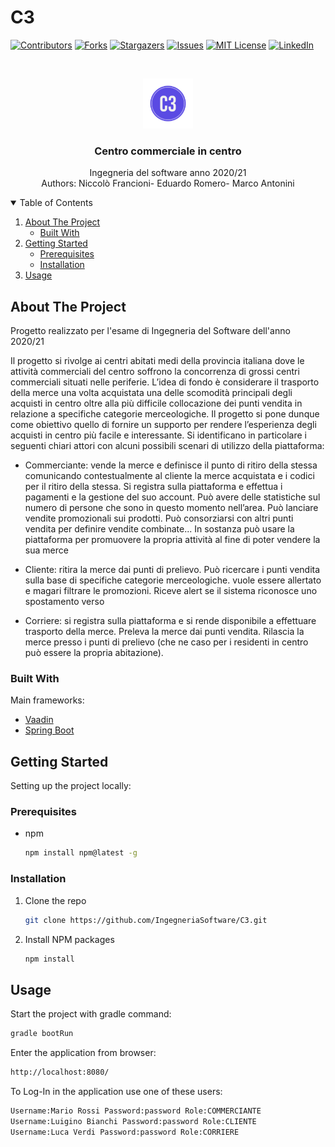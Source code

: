 # C3




[![Contributors][contributors-shield]][contributors-url]
[![Forks][forks-shield]][forks-url]
[![Stargazers][stars-shield]][stars-url]
[![Issues][issues-shield]][issues-url]
[![MIT License][license-shield]][license-url]
[![LinkedIn][linkedin-shield]][linkedin-url]



<!-- PROJECT LOGO -->
<br />
<p align="center">
  <a href="https://github.com/IngegneriaSoftware/C3">
    <img src="src/main/resources/META-INF/resources/images/C3-logo.png" alt="Logo" width="80" height="80">
  </a>

  <h3 align="center">Centro commerciale in centro</h3>

  <p align="center">
    Ingegneria del software anno 2020/21
    <br />
   Authors: Niccolò Francioni- Eduardo Romero- Marco Antonini
  </p>
</p>



<!-- TABLE OF CONTENTS -->
<details open="open">
  <summary>Table of Contents</summary>
  <ol>
    <li>
      <a href="#about-the-project">About The Project</a>
      <ul>
        <li><a href="#built-with">Built With</a></li>
      </ul>
    </li>
    <li>
      <a href="#getting-started">Getting Started</a>
      <ul>
        <li><a href="#prerequisites">Prerequisites</a></li>
        <li><a href="#installation">Installation</a></li>
      </ul>
    </li>
    <li><a href="#usage">Usage</a></li>
  </ol>
</details>



<!-- ABOUT THE PROJECT -->
## About The Project

<!--[![Product Name Screen Shot][product-screenshot]](https://example.com)-->

Progetto realizzato per l'esame di Ingegneria del Software dell'anno 2020/21

Il progetto si rivolge ai centri abitati medi della provincia italiana dove le attività commerciali del centro soffrono la concorrenza di grossi centri commerciali situati nelle periferie.
L’idea di fondo è considerare il trasporto della merce una volta acquistata una delle scomodità principali degli acquisti in centro oltre alla più difficile collocazione dei punti vendita in relazione a specifiche categorie merceologiche.
Il progetto si pone dunque come obiettivo quello di fornire un supporto per rendere l’esperienza degli acquisti in centro più facile e interessante.
Si identificano in particolare i seguenti chiari attori con alcuni possibili scenari di utilizzo della piattaforma:

* Commerciante: vende la merce e definisce il punto di ritiro della stessa comunicando contestualmente al cliente la merce acquistata e i codici per il ritiro della stessa. Si registra sulla piattaforma e effettua i pagamenti e la gestione del suo account. Può avere delle statistiche sul numero di persone che sono in questo momento nell’area. Può lanciare vendite promozionali sui prodotti. Può consorziarsi con altri punti vendita per definire vendite combinate...
In sostanza può usare la piattaforma per promuovere la propria attività al fine di poter vendere la sua merce

* Cliente: ritira la merce dai punti di prelievo. Può ricercare i punti vendita sulla base di specifiche categorie merceologiche. vuole essere allertato e magari filtrare le promozioni. Riceve alert se il sistema riconosce uno spostamento verso

* Corriere: si registra sulla piattaforma e si rende disponibile a effettuare trasporto della merce. Preleva la merce dai punti vendita. Rilascia la merce presso i punti di prelievo (che ne caso per i residenti in centro può essere la propria abitazione).



### Built With

Main frameworks:
* [Vaadin](https://vaadin.com)
* [Spring Boot](https://spring.io/projects/spring-boot)




<!-- GETTING STARTED -->
## Getting Started

Setting up the project locally:

### Prerequisites

* npm
  ```sh
  npm install npm@latest -g
  ```

### Installation

1. Clone the repo
   ```sh
   git clone https://github.com/IngegneriaSoftware/C3.git
   ```
3. Install NPM packages
   ```sh
   npm install
   ```




<!-- USAGE EXAMPLES -->
## Usage

Start the project with gradle command:
   ```sh
   gradle bootRun
   ```
Enter the application from browser:
   ```sh
   http://localhost:8080/
   ```
To Log-In in the application use one of these users:
   ```sh
   Username:Mario Rossi Password:password Role:COMMERCIANTE
   Username:Luigino Bianchi Password:password Role:CLIENTE
   Username:Luca Verdi Password:password Role:CORRIERE
   ```






<!-- MARKDOWN LINKS & IMAGES -->
<!-- https://www.markdownguide.org/basic-syntax/#reference-style-links -->
[contributors-shield]: https://img.shields.io/github/contributors/othneildrew/Best-README-Template.svg?style=for-the-badge
[contributors-url]: https://github.com/othneildrew/Best-README-Template/graphs/contributors
[forks-shield]: https://img.shields.io/github/forks/othneildrew/Best-README-Template.svg?style=for-the-badge
[forks-url]: https://github.com/othneildrew/Best-README-Template/network/members
[stars-shield]: https://img.shields.io/github/stars/othneildrew/Best-README-Template.svg?style=for-the-badge
[stars-url]: https://github.com/othneildrew/Best-README-Template/stargazers
[issues-shield]: https://img.shields.io/github/issues/othneildrew/Best-README-Template.svg?style=for-the-badge
[issues-url]: https://github.com/othneildrew/Best-README-Template/issues
[license-shield]: https://img.shields.io/github/license/othneildrew/Best-README-Template.svg?style=for-the-badge
[license-url]: https://github.com/othneildrew/Best-README-Template/blob/master/LICENSE.txt
[linkedin-shield]: https://img.shields.io/badge/-LinkedIn-black.svg?style=for-the-badge&logo=linkedin&colorB=555
[linkedin-url]: https://linkedin.com/in/othneildrew
[product-screenshot]: images/screenshot.png

